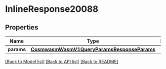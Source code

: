 # InlineResponse20088

## Properties
Name | Type | Description | Notes
------------ | ------------- | ------------- | -------------
**params** | [**CosmwasmWasmV1QueryParamsResponseParams**](CosmwasmWasmV1QueryParamsResponseParams.md) |  | [optional] 

[[Back to Model list]](../README.md#documentation-for-models) [[Back to API list]](../README.md#documentation-for-api-endpoints) [[Back to README]](../README.md)

